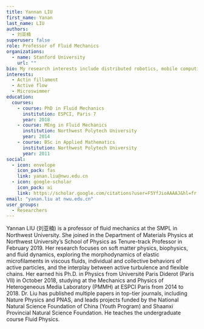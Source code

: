 ```yaml
---
title: Yannan LIU
first_name: Yanan
last_name: LIU
authors:
  - 刘亚楠
superuser: false
role: Professor of Fluid Mechanics
organizations:
  - name: Stanford University
    url: ""
bio: My research interests include distributed robotics, mobile computing and programmable matter.
interests:
  - Actin fillament
  - Active flow
  - Microswimmer
education:
  courses:
    - course: PhD in Fluid Mechanics
      institution: ESPCI, Paris 7
      year: 2018
    - course: MEng in Fluid Mechanics
      institution: Northwest Polytech University
      year: 2014
    - course: BSc in Applied Mathematics
      institution: Northwest Polytech University
      year: 2011
social:
  - icon: envelope
    icon_pack: fas
    link: yanan.liu@nwu.edu.cn
  - icon: google-scholar
    icon_pack: ai
    link: https://scholar.google.com/citations?user=F5YfJioAAAAJ&hl=fr
email: "yanan.liu at nwu.edu.cn"
user_groups:
  - Researchers
---
```


Yannan LIU (刘亚楠) is a professor of fluid mechanics at the SMPL in Northwest University. She joined in the Department of Materials Physics at Northwest University’s School of Physics as Tenure-track Professor in February 2019. Her research focuses on soft matter physics, biophysics, and fluid dynamics, exploring the morphodynamics of elastic microfilaments in viscous fluids, individual and collective behaviors of active particles, and the interplay between active turbulence and flexible chains. Her earned his Ph.D. in Physics from Université Paris Diderot (Paris VII) in October 2018, studying at the Mechanics and Physics of Heterogeneous Media Laboratory (PMMH) at ESPCI Paris from 2014 to 2018. Dr. Liu has published multiple papers in top-tier journals, including Nature Physics and PNAS, and leads projects funded by the National Natural Science Foundation of China (Youth Program) and Shaanxi Provincial Natural Science Foundation. He teaches the undergraduate course Fluid Physics.
